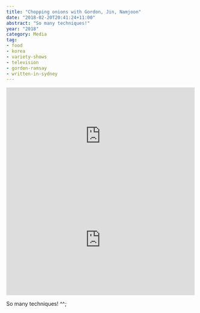 ```yaml
---
title: "Chopping onions with Gordon, Jin, Namjoon"
date: "2018-02-20T20:41:24+11:00"
abstract: "So many techniques!"
year: "2018"
category: Media
tag:
- food
- korea
- variety-shows
- television
- gordon-ramsay
- written-in-sydney
---
```

<p></p>

<iframe style="width:500px;height:275px;border:0;" src="https://www.youtube-nocookie.com/embed/dCGS067s0zo?rel=0&amp;controls=0" allow="encrypted-media"></iframe>

<iframe style="width:500px;height:275px;border:0;" src="https://www.youtube-nocookie.com/embed/c26-jkyQz8g?rel=0&amp;controls=0" allow="encrypted-media"></iframe>

So many techniques! ^^;

